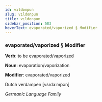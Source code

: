 ```yaml
---
id: vıldonpun
slug: vıldonpun
title: vıldonpun
sidebar_position: 583
hoverText: evaporated/vaporized § Modifier
---
```


### evaporated/vaporized § Modifier

**Verb**: to be evaporated/vaporized

**Noun**: evaporation/vaporization

**Modifier**: evaporated/vaporized

Dutch verdampen [vɛrdaːmpən]

*Germanic Language Family*